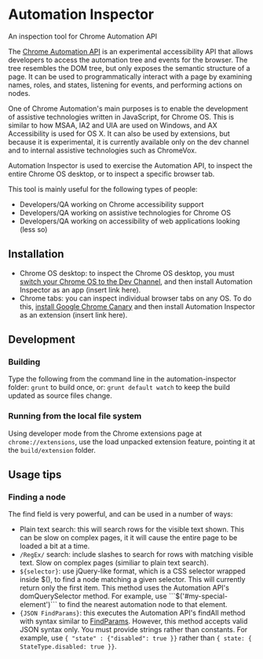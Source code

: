 # Automation Inspector
An inspection tool for Chrome Automation API

The [Chrome Automation API](https://developer.chrome.com/extensions/automation)
is an experimental accessibility API that allows developers to access the
automation tree and events for the browser. The tree resembles the DOM tree,
but only exposes the semantic structure of a page. It can be used to
programmatically interact with a page by examining names, roles, and states,
listening for events, and performing actions on nodes.

One of Chrome Automation's main purposes is to enable the development of
assistive technologies written in JavaScript, for Chrome OS. This is similar to
how MSAA, IA2 and  UIA are used on Windows, and AX Accessibility is used for
OS X. It can also be used by extensions, but because it is experimental, it
is currently available only on the dev channel and to internal assistive
technologies such as ChromeVox.

Automation Inspector is used to exercise the Automation API, to inspect the
entire Chrome OS desktop, or to inspect a specific browser tab.

This tool is mainly useful for the following types of people:
- Developers/QA working on Chrome accessibility support
- Developers/QA working on assistive technologies for Chrome OS
- Developers/QA working on accessibility of web applications looking (less so)

## Installation

* Chrome OS desktop: to inspect the Chrome OS desktop, you must [switch your
Chrome OS to the Dev Channel](https://support.google.com/chromebook/answer/1086915?hl=en),
and then install Automation Inspector as an app (insert link here).
* Chrome tabs: you can inspect individual browser tabs on any OS. To do this,
[install Google Chrome Canary](https://www.google.com/chrome/browser/canary.html) and
then install Automation Inspector as an extension (insert link here).

## Development

### Building
Type the following from the command line in the automation-inspector folder:
```grunt```
to build once, or:
```grunt default watch```
to keep the build updated as source files change.

### Running from the local file system
Using developer mode from the Chrome extensions page at ```chrome://extensions```,
use the load unpacked extension feature, pointing it at the
```build/extension``` folder.

## Usage tips

### Finding a node

The find field is very powerful, and can be used in a number of ways:

* Plain text search: this will search rows for the visible text shown.
This can be slow on complex pages, it it will cause the entire page to be
loaded a bit at a time.
* ```/RegEx/``` search: include slashes to search for rows with matching visible text.
Slow on complex pages (similiar to plain text search).
* ```${selector}```: use jQuery-like format, which is a CSS selector wrapped inside $(),
to find a node matching a given selector. This will currently return only the
first item. This method uses the Automation API's domQuerySelector method. For
example, use ```$('#my-special-element')``` to find the nearest automation node to
that element.
* ```{JSON FindParams}```: this executes the Automation API's findAll method with syntax
similar to [FindParams](https://developer.chrome.com/extensions/automation#type-FindParams).
However, this method accepts valid JSON syntax only. You must provide strings
rather than constants. For example, use ```{ "state" : {"disabled": true }}```
rather than ```{ state: { StateType.disabled: true }}```.




